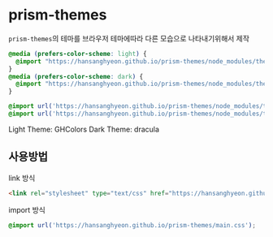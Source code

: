 # prism-themes

`prism-themes`의 테마를 브라우저 테마에따라 다른 모습으로 나타내기위해서 제작

```css
@media (prefers-color-scheme: light) {
  @import "https://hansanghyeon.github.io/prism-themes/node_modules/themes/prism-ghcolors.min.css";
}
@media (prefers-color-scheme: dark) {
  @import "https://hansanghyeon.github.io/prism-themes/node_modules/themes/prism-dracula.min.css";
}
```

```css
@import url('https://hansanghyeon.github.io/prism-themes/node_modules/themes/prism-ghcolors.min.css') screen and (prefers-color-scheme: light);
@import url('https://hansanghyeon.github.io/prism-themes/node_modules/themes/prism-dracula.min.css') screen and (prefers-color-scheme: dark);
```


Light Theme: GHColors
Dark Theme: dracula

## 사용방법

link 방식

```html
<link rel="stylesheet" type="text/css" href="https://hansanghyeon.github.io/prism-themes/main.css">
```

import 방식

```css
@import url('https://hansanghyeon.github.io/prism-themes/main.css');
```
